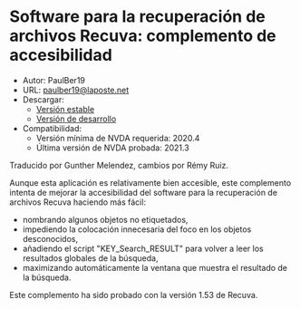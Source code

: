 # Software para la recuperación de archivos Recuva: complemento de accesibilidad #
* Autor: PaulBer19
* URL: paulber19@laposte.net
* Descargar:
	* [Versión estable][1]
	* [Versión de desarrollo][2]
* Compatibilidad:
	* Versión mínima de NVDA requerida: 2020.4
	* Última versión de NVDA probada: 2021.3


Traducido por Gunther Melendez, cambios por Rémy Ruiz.


Aunque esta aplicación es relativamente bien accesible, este complemento intenta de mejorar la accesibilidad del software para la recuperación de archivos Recuva haciendo más fácil:

* nombrando algunos objetos no etiquetados,
* impediendo la colocación innecesaria del foco en los objetos desconocidos,
* añadiendo el script "KEY_Search_RESULT" para volver a leer los resultados globales de la búsqueda,
* maximizando automáticamente la ventana que muestra el resultado de la búsqueda.


Este complemento ha sido probado con la versión 1.53 de Recuva.


[1]: https://github.com/paulber007/AllMyNVDAAddons/raw/master/recuvaAccessEnhancement/recuvaAccessEnhancement-1.4.nvda-addon
[2]: https://github.com/paulber007/AllMyNVDAAddons/tree/master/recuvaAccessEnhancement/dev
